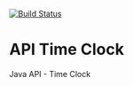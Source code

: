 [![Build Status](https://travis-ci.org/stephanogiuseppe/api-time-clock.svg?branch=master)](https://travis-ci.org/stephanogiuseppe/api-time-clock)

# API Time Clock
Java API - Time Clock